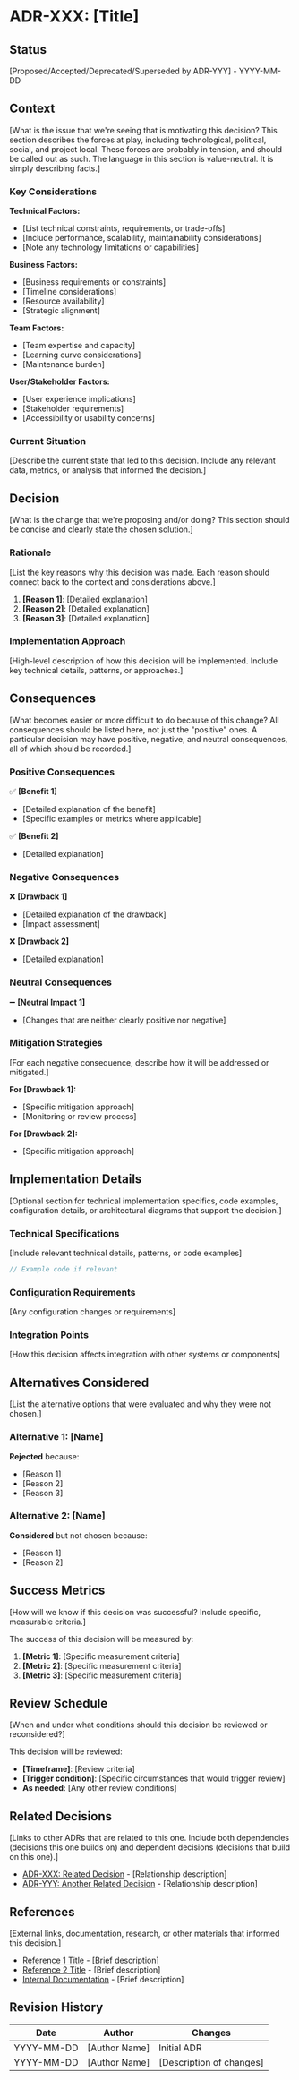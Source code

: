 # ADR-XXX: [Title]

## Status
[Proposed/Accepted/Deprecated/Superseded by ADR-YYY] - YYYY-MM-DD

## Context

[What is the issue that we're seeing that is motivating this decision? This section describes the forces at play, including technological, political, social, and project local. These forces are probably in tension, and should be called out as such. The language in this section is value-neutral. It is simply describing facts.]

### Key Considerations

**Technical Factors:**
- [List technical constraints, requirements, or trade-offs]
- [Include performance, scalability, maintainability considerations]
- [Note any technology limitations or capabilities]

**Business Factors:**
- [Business requirements or constraints]
- [Timeline considerations]
- [Resource availability]
- [Strategic alignment]

**Team Factors:**
- [Team expertise and capacity]
- [Learning curve considerations]
- [Maintenance burden]

**User/Stakeholder Factors:**
- [User experience implications]
- [Stakeholder requirements]
- [Accessibility or usability concerns]

### Current Situation

[Describe the current state that led to this decision. Include any relevant data, metrics, or analysis that informed the decision.]

## Decision

[What is the change that we're proposing and/or doing? This section should be concise and clearly state the chosen solution.]

### Rationale

[List the key reasons why this decision was made. Each reason should connect back to the context and considerations above.]

1. **[Reason 1]**: [Detailed explanation]
2. **[Reason 2]**: [Detailed explanation]
3. **[Reason 3]**: [Detailed explanation]

### Implementation Approach

[High-level description of how this decision will be implemented. Include key technical details, patterns, or approaches.]

## Consequences

[What becomes easier or more difficult to do because of this change? All consequences should be listed here, not just the "positive" ones. A particular decision may have positive, negative, and neutral consequences, all of which should be recorded.]

### Positive Consequences

✅ **[Benefit 1]**
- [Detailed explanation of the benefit]
- [Specific examples or metrics where applicable]

✅ **[Benefit 2]**
- [Detailed explanation]

### Negative Consequences

❌ **[Drawback 1]**
- [Detailed explanation of the drawback]
- [Impact assessment]

❌ **[Drawback 2]**
- [Detailed explanation]

### Neutral Consequences

➖ **[Neutral Impact 1]**
- [Changes that are neither clearly positive nor negative]

### Mitigation Strategies

[For each negative consequence, describe how it will be addressed or mitigated.]

**For [Drawback 1]:**
- [Specific mitigation approach]
- [Monitoring or review process]

**For [Drawback 2]:**
- [Specific mitigation approach]

## Implementation Details

[Optional section for technical implementation specifics, code examples, configuration details, or architectural diagrams that support the decision.]

### Technical Specifications

[Include relevant technical details, patterns, or code examples]

```javascript
// Example code if relevant
```

### Configuration Requirements

[Any configuration changes or requirements]

### Integration Points

[How this decision affects integration with other systems or components]

## Alternatives Considered

[List the alternative options that were evaluated and why they were not chosen.]

### Alternative 1: [Name]
**Rejected** because:
- [Reason 1]
- [Reason 2]
- [Reason 3]

### Alternative 2: [Name]
**Considered** but not chosen because:
- [Reason 1]
- [Reason 2]

## Success Metrics

[How will we know if this decision was successful? Include specific, measurable criteria.]

The success of this decision will be measured by:

1. **[Metric 1]**: [Specific measurement criteria]
2. **[Metric 2]**: [Specific measurement criteria]
3. **[Metric 3]**: [Specific measurement criteria]

## Review Schedule

[When and under what conditions should this decision be reviewed or reconsidered?]

This decision will be reviewed:
- **[Timeframe]**: [Review criteria]
- **[Trigger condition]**: [Specific circumstances that would trigger review]
- **As needed**: [Any other review conditions]

## Related Decisions

[Links to other ADRs that are related to this one. Include both dependencies (decisions this one builds on) and dependent decisions (decisions that build on this one).]

- [ADR-XXX: Related Decision](XXX-related-decision.md) - [Relationship description]
- [ADR-YYY: Another Related Decision](YYY-another-decision.md) - [Relationship description]

## References

[External links, documentation, research, or other materials that informed this decision.]

- [Reference 1 Title](https://example.com) - [Brief description]
- [Reference 2 Title](https://example.com) - [Brief description]
- [Internal Documentation](../path/to/doc.md) - [Brief description]

## Revision History

| Date | Author | Changes |
|------|--------|---------|
| YYYY-MM-DD | [Author Name] | Initial ADR |
| YYYY-MM-DD | [Author Name] | [Description of changes] |